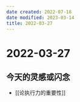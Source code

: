 ```yaml
---
date created: 2022-07-18
date modified: 2023-03-14
title: 2022-03-27
---
```


# 2022-03-27

## 今天的灵感或闪念

- [[论执行力的重要性]]
